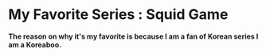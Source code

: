 # My Favorite Series : Squid Game

**The reason on why it's my favorite is because I am a fan of Korean series I am a Koreaboo.**
